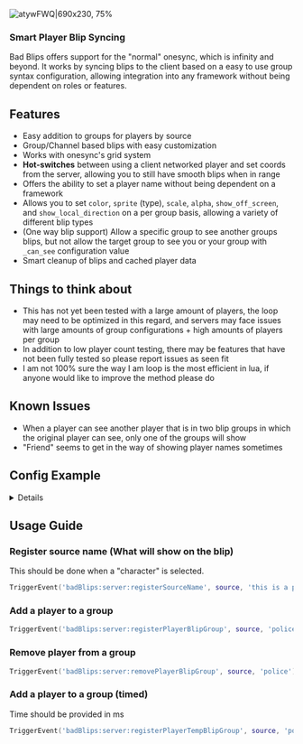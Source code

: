 ![atywFWQ|690x230, 75%](upload://8V33RMBHsO4fDFNGgQLuWVrFrcT.png) 

### Smart Player Blip Syncing

Bad Blips offers support for the "normal" onesync, which is infinity and beyond. It works by syncing blips to the client based on a easy to use group syntax configuration, allowing integration into any framework without being dependent on roles or features.

## Features
* Easy addition to groups for players by source
* Group/Channel based blips with easy customization
* Works with onesync's grid system
* **Hot-switches** between using a client networked player and set coords from the server, allowing you to still have smooth blips when in range
* Offers the ability to set a player name without being dependent on a framework
* Allows you to set `color`, `sprite` (type), `scale`, `alpha`, `show_off_screen`, and `show_local_direction` on a per group basis, allowing a variety of different blip types
* (One way blip support) Allow a specific group to see another groups blips, but not allow the target group to see you or your group with `_can_see` configuration value
* Smart cleanup of blips and cached player data

## Things to think about
* This has not yet been tested with a large amount of players, the loop may need to be optimized in this regard, and servers may face issues with large amounts of group configurations + high amounts of players per group
* In addition to low player count testing, there may be features that have not been fully tested so please report issues as seen fit
* I am not 100% sure the way I am loop is the most efficient in lua, if anyone would like to improve the method please do

## Known Issues
* When a player can see another player that is in two blip groups in which the original player can see, only one of the groups will show
* "Friend" seems to get in the way of showing player names sometimes

## Config Example
<details>

  ```lua
config = {

    -- How often do we want to send updates to the clients show the blips have updated
    client_update_interval = 2000,

    -- How long should we wait before iterating on the next group
    -- This value should be nowhere close to the value above, and should be less then
    wait_between_group_in_thread = 100,

    -- Toggle showing your own blip on the map
    hide_own_blip = false,

    -- This is where you can create custom blip types
    -- Colors - https://runtime.fivem.net/doc/natives/?_0x03D7FB09E75D6B7E
    blip_types = {
        ['police'] = {
            -- _can_see means the members of this group will be able to see
            -- both "doc" and "ems"
            _can_see = { 'doc', 'ems' },
            -- These settings will take default options, unless specified per group
            _color = 3,
            _type = 1,
            _scale = 0.85,
            _alpha = 255,
            _show_off_screen = false,
            _show_local_direction = false,
        },
        ['ems'] = {
            _color = 1,
        },
        ['doc'] = {
            _color = 5,
        },
    },

    -- Default settings for a group when one can not be found in the predefined list
    -- These options will be used when creating a "custom blip channel"
    default_type = {
        _color = 0,
        _type = 1,
        _scale = 0.85,
        _alpha = 255,
        _show_off_screen = false,
        _show_local_direction = false,
    }
}
  ```
</details>

## Usage Guide

### Register source name (What will show on the blip)
This should be done when a "character" is selected.
```lua
TriggerEvent('badBlips:server:registerSourceName', source, 'this is a player name')
```

### Add a player to a group
```lua
TriggerEvent('badBlips:server:registerPlayerBlipGroup', source, 'police')
```

### Remove player from a group
```lua
TriggerEvent('badBlips:server:removePlayerBlipGroup', source, 'police')
```

### Add a player to a group (timed)
Time should be provided in ms
```lua
TriggerEvent('badBlips:server:registerPlayerTempBlipGroup', source, 'police', 10000)
```